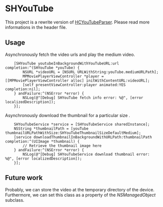 # SHYouTube
This project is a rewrite version of [HCYouTubeParser](https://github.com/hellozimi/HCYoutubeParser).
Please read more informations in the header file.

## Usage
Asynchronously fetch the video urls and play the medium video.

		[SHYouTube youtubeInBackgroundWithYouTubeURL:url completion:^(SHYouTube *youTube) {
			NSURL *videoURL = [NSURL URLWithString:youTube.mediumURLPath];
        	MPMoviePlayerViewController *player = [[MPMoviePlayerViewController alloc] initWithContentURL:videoURL];
    		[self presentViewController:player animated:YES completion:nil];
    	} andFailure:^(NSError *error) {
        	NSLog(@"[Debug] SHYouTube fetch info error: %@", [error localizedDescription]);
    	}];

Asynchronously download the thumbnail for a particular size .

		SHYouTubeService *service = [SHYouTubeService sharedInstance];
		NSString *thumbnailPath = [youTube thumbnailURLPathWithSize:SHYouTubeThumbnailSizeDefaultMedium];
        [service downloadThumbnailInBackgroundWithURLPath:thumbnailPath completion:^(UIImage *thumbnail) {
        	// Retrieve the thumbnail image here
        } andFailure:^(NSError *error) {
            NSLog(@"[Debug] SHYouTubeService download thumbnail error: %@", [error localizedDescription]);
        }];

## Future work
Probably, we can store the video at the temporary directory of the device.
Furthermore, we can set this class as a property of the _NSManagedObject_ subclass.